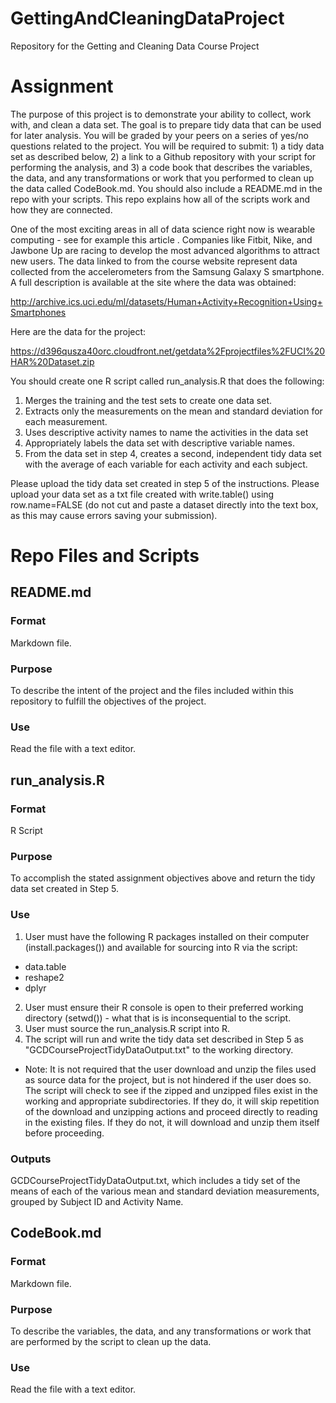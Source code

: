 # GettingAndCleaningDataProject
Repository for the Getting and Cleaning Data Course Project

# Assignment
The purpose of this project is to demonstrate your ability to collect, work with, and clean a data set. The goal is to prepare tidy data that can be used for later analysis. You will be graded by your peers on a series of yes/no questions related to the project. You will be required to submit: 1) a tidy data set as described below, 2) a link to a Github repository with your script for performing the analysis, and 3) a code book that describes the variables, the data, and any transformations or work that you performed to clean up the data called CodeBook.md. You should also include a README.md in the repo with your scripts. This repo explains how all of the scripts work and how they are connected.  

One of the most exciting areas in all of data science right now is wearable computing - see for example this article . Companies like Fitbit, Nike, and Jawbone Up are racing to develop the most advanced algorithms to attract new users. The data linked to from the course website represent data collected from the accelerometers from the Samsung Galaxy S smartphone. A full description is available at the site where the data was obtained: 

http://archive.ics.uci.edu/ml/datasets/Human+Activity+Recognition+Using+Smartphones 

Here are the data for the project: 

https://d396qusza40orc.cloudfront.net/getdata%2Fprojectfiles%2FUCI%20HAR%20Dataset.zip 

You should create one R script called run_analysis.R that does the following: 
1. Merges the training and the test sets to create one data set.
2. Extracts only the measurements on the mean and standard deviation for each measurement. 
3. Uses descriptive activity names to name the activities in the data set
4. Appropriately labels the data set with descriptive variable names. 
5. From the data set in step 4, creates a second, independent tidy data set with the average of each variable for each activity and each subject.

Please upload the tidy data set created in step 5 of the instructions. Please upload your data set as a txt file created with write.table() using row.name=FALSE (do not cut and paste a dataset directly into the text box, as this may cause errors saving your submission).

# Repo Files and Scripts
## README.md
### Format
Markdown file.

### Purpose
To describe the intent of the project and the files included within this repository to fulfill the objectives of the project.

### Use
Read the file with a text editor.

## run_analysis.R
### Format
R Script

### Purpose
To accomplish the stated assignment objectives above and return the tidy data set created in Step 5.

### Use
1. User must have the following R packages installed on their computer (install.packages()) and available for sourcing into R via the script:
  + data.table
  + reshape2
  + dplyr
2. User must ensure their R console is open to their preferred working directory (setwd()) - what that is is inconsequential to the script.
3. User must source the run_analysis.R script into R.
4. The script will run and write the tidy data set described in Step 5 as "GCDCourseProjectTidyDataOutput.txt" to the working directory.

* Note: It is not required that the user download and unzip the files used as source data for the project, but is not hindered if the user does so. The script will check to see if the zipped and unzipped files exist in the working and appropriate subdirectories. If they do, it will skip repetition of the download and unzipping actions and proceed directly to reading in the existing files. If they do not, it will download and unzip them itself before proceeding.

### Outputs
GCDCourseProjectTidyDataOutput.txt, which includes a tidy set of the means of each of the various mean and standard deviation measurements, grouped by Subject ID and Activity Name.


## CodeBook.md
### Format
Markdown file.

### Purpose
To describe the variables, the data, and any transformations or work that are performed by the script to clean up the data.

### Use
Read the file with a text editor.



